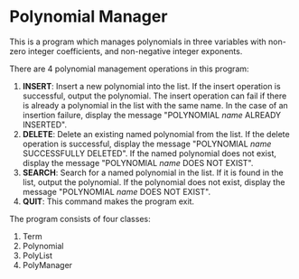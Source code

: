 # Polynomial Manager

This is a program which manages polynomials in three variables with non-zero integer
coefficients, and non-negative integer exponents.

There are 4 polynomial management operations in this program: 

 1. **INSERT**: Insert a new polynomial into the list. If the insert operation is successful, output the polynomial. The insert operation can fail if there is already a polynomial in the list with the same name. In the case of an insertion failure, display the message "POLYNOMIAL *name* ALREADY INSERTED".
 2. **DELETE**: Delete an existing named polynomial from the list. If the delete operation is successful, display the message "POLYNOMIAL *name* SUCCESSFULLY DELETED". If the named polynomial does not exist, display the message "POLYNOMIAL *name* DOES NOT EXIST".
 3. **SEARCH**: Search for a named polynomial in the list. If it is found in the list, output the polynomial. If the polynomial does not exist, display the message "POLYNOMIAL *name* DOES NOT EXIST".
 4. **QUIT**: This command makes the program exit.

The program consists of four classes:

 1. Term
 2. Polynomial
 3. PolyList
 4. PolyManager
